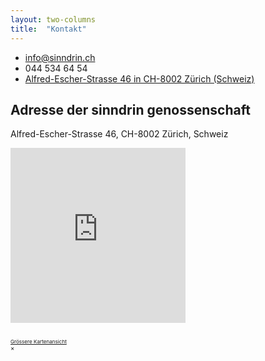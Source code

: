 ```yaml
---
layout: two-columns
title:  "Kontakt"
---
```

<!-- Kontakt -->
<ul class="side-nav">
  <li><a href="mailto:info@sinndrin.ch"><i class="fi-mail"></i> info@sinndrin.ch</a></li>
  <li><i class="fi-telephone"></i> 044 534 64 54</li>
  <li><a href="#" data-reveal-id="addressModal"><i class="fi-map"></i> Alfred-Escher-Strasse 46 in
    CH-8002 Zürich (Schweiz)</a></li>
</ul>

<!-- Reveal Modals begin -->
<div id="addressModal" class="reveal-modal" data-reveal>
  <h2>Adresse der sinndrin genossenschaft</h2>

  <p>Alfred-Escher-Strasse 46, CH-8002 Zürich, Schweiz</p>
  <!-- data-interchange begin -->
  <div
      data-interchange="[/ueber-uns/kontakt/default.html, (small)], [/ueber-uns/kontakt/medium.html, (medium)], [/ueber-uns/kontakt/large.html, (large)]">
    <div data-alert class="alert-box secondary radius">
      <!-- default content begin -->
      <!-- TODO: map auf ueber-uns auf google places ändern -->
      <iframe width="280" height="280" frameborder="0" scrolling="no" marginheight="0" marginwidth="0"
              src="https://maps.google.ch/maps?f=q&amp;source=s_q&amp;hl=de&amp;geocode=&amp;q=sinndrin+genossenschaft&amp;aq=&amp;sll=47.377455,8.536715&amp;sspn=0.174132,0.346756&amp;ie=UTF8&amp;hq=sinndrin+genossenschaft&amp;hnear=&amp;t=m&amp;z=12&amp;iwloc=A&amp;cid=16683552561753725560&amp;ll=47.362039,8.533676&amp;output=embed"></iframe><br /><small><a href="https://maps.google.ch/maps?f=q&amp;source=embed&amp;hl=de&amp;geocode=&amp;q=sinndrin+genossenschaft&amp;aq=&amp;sll=47.377455,8.536715&amp;sspn=0.174132,0.346756&amp;ie=UTF8&amp;hq=sinndrin+genossenschaft&amp;hnear=&amp;t=m&amp;z=12&amp;iwloc=A&amp;cid=16683552561753725560&amp;ll=47.362039,8.533676"></iframe>
      <br/>
      <small><a href="https://maps.google.ch/maps?f=q&amp;source=s_q&amp;hl=de&amp;geocode=&amp;q=sinndrin+genossenschaft&amp;aq=&amp;sll=47.377455,8.536715&amp;sspn=0.174132,0.346756&amp;ie=UTF8&amp;hq=sinndrin+genossenschaft&amp;hnear=&amp;t=m&amp;z=12&amp;iwloc=A&amp;cid=16683552561753725560&amp;ll=47.362039,8.533676&amp;output=embed"></iframe><br /><small><a href="https://maps.google.ch/maps?f=q&amp;source=embed&amp;hl=de&amp;geocode=&amp;q=sinndrin+genossenschaft&amp;aq=&amp;sll=47.377455,8.536715&amp;sspn=0.174132,0.346756&amp;ie=UTF8&amp;hq=sinndrin+genossenschaft&amp;hnear=&amp;t=m&amp;z=12&amp;iwloc=A&amp;cid=16683552561753725560&amp;ll=47.362039,8.533676">Grössere Kartenansicht</a></small>
      <!-- default content end -->
    </div>
  </div>
  <!-- data-interchange end -->
  <a class="close-reveal-modal">&#215;</a>
</div>
<!-- Reveal Modals end -->
